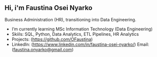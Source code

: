 ## Hi, i'm Faustina Osei Nyarko
Business Administration (HR), transitioning into Data Engineering.
-  I’m currently learning MSc Information Technology (Data Engineering)
- Skiils:  SQL, Python, Data Analytics, ETL Pipelines, HR Analytics
- Projects: (https://github.com/OFaustina)
- LinkedIn: (https://www.linkedin.com/in/faustina-osei-nyarko/) Email:(faustina.onyarko@gmail.com)
